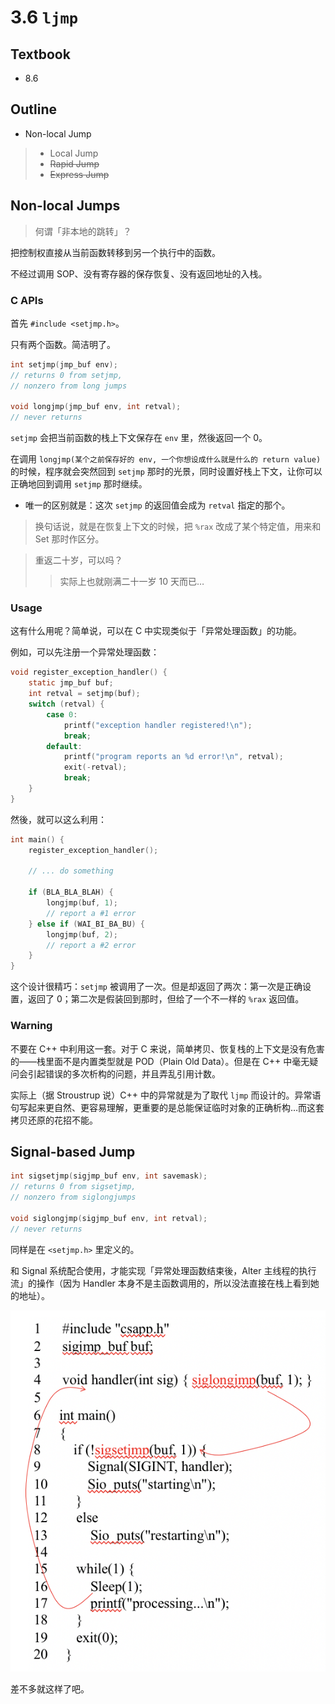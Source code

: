 # 3.6 `ljmp`

## Textbook

* 8.6

## Outline

* Non-local Jump

> * Local Jump
> * ~~Rapid Jump~~
> * ~~Express Jump~~

## Non-local Jumps

> 何谓「非本地的跳转」？

把控制权直接从当前函数转移到另一个执行中的函数。

不经过调用 SOP、没有寄存器的保存恢复、没有返回地址的入栈。

### C APIs

首先 `#include <setjmp.h>`。

只有两个函数。简洁明了。

```c
int setjmp(jmp_buf env);
// returns 0 from setjmp, 
// nonzero from long jumps

void longjmp(jmp_buf env, int retval);
// never returns
```

`setjmp` 会把当前函数的栈上下文保存在 `env` 里，然後返回一个 0。

在调用 `longjmp(某个之前保存好的 env, 一个你想设成什么就是什么的 return value)` 的时候，程序就会突然回到 `setjmp` 那时的光景，同时设置好栈上下文，让你可以正确地回到调用 `setjmp` 那时继续。

* 唯一的区别就是：这次 `setjmp` 的返回值会成为 `retval` 指定的那个。

> 换句话说，就是在恢复上下文的时候，把 `%rax` 改成了某个特定值，用来和 Set 那时作区分。

> 重返二十岁，可以吗？
>
> > 实际上也就刚满二十一岁 10 天而已…

### Usage

这有什么用呢？简单说，可以在 C 中实现类似于「异常处理函数」的功能。

例如，可以先注册一个异常处理函数：

```c
void register_exception_handler() {
    static jmp_buf buf;
    int retval = setjmp(buf);
    switch (retval) {
        case 0:
            printf("exception handler registered!\n");
            break;
        default:
            printf("program reports an %d error!\n", retval);
            exit(-retval);
            break;
    }
}
```

然後，就可以这么利用：

```c
int main() {
    register_exception_handler();
    
    // ... do something
    
    if (BLA_BLA_BLAH) {
        longjmp(buf, 1);
        // report a #1 error
    } else if (WAI_BI_BA_BU) {
        longjmp(buf, 2);
        // report a #2 error
    }
}
```

这个设计很精巧：`setjmp` 被调用了一次。但是却返回了两次：第一次是正确设置，返回了 0；第二次是假装回到那时，但给了一个不一样的 `%rax` 返回值。

### Warning

不要在 C++ 中利用这一套。对于 C 来说，简单拷贝、恢复栈的上下文是没有危害的——栈里面不是内置类型就是 POD（Plain Old Data）。但是在 C++ 中毫无疑问会引起错误的多次析构的问题，并且弄乱引用计数。

实际上（据 Stroustrup 说）C++ 中的异常就是为了取代 `ljmp` 而设计的。异常语句写起来更自然、更容易理解，更重要的是总能保证临时对象的正确析构…而这套拷贝还原的花招不能。

## Signal-based Jump

```c
int sigsetjmp(sigjmp_buf env, int savemask);
// returns 0 from sigsetjmp,
// nonzero from siglongjumps

void siglongjmp(sigjmp_buf env, int retval);
// never returns
```

同样是在 `<setjmp.h>` 里定义的。

和 Signal 系统配合使用，才能实现「异常处理函数结束後，Alter 主线程的执行流」的操作（因为 Handler 本身不是主函数调用的，所以没法直接在栈上看到她的地址）。

![image-20201125101803147](3-6-ljmp.assets/image-20201125101803147.png)

差不多就这样了吧。